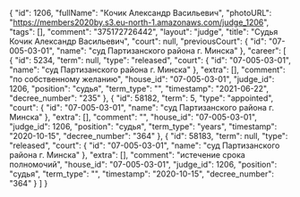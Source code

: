{
    "id": 1206,
    "fullName": "Кочик Александр Васильевич",
    "photoURL": "https://members2020by.s3.eu-north-1.amazonaws.com/judge_1206",
    "tags": [],
    "comment": "375172726442",
    "layout": "judge",
    "title": "Судья Кочик Александр Васильевич",
    "court": null,
    "previousCourt": {
        "id": "07-005-03-01",
        "name": "суд Партизанского района г. Минска"
    },
    "career": [
        {
            "id": 5234,
            "term": null,
            "type": "released",
            "court": {
                "id": "07-005-03-01",
                "name": "суд Партизанского района г. Минска"
            },
            "extra": [],
            "comment": "по собственному желанию",
            "house_id": "07-005-03-01",
            "judge_id": 1206,
            "position": "судья",
            "term_type": "",
            "timestamp": "2021-06-22",
            "decree_number": "235"
        },
        {
            "id": 58182,
            "term": 5,
            "type": "appointed",
            "court": {
                "id": "07-005-03-01",
                "name": "суд Партизанского района г. Минска"
            },
            "extra": [],
            "comment": "",
            "house_id": "07-005-03-01",
            "judge_id": 1206,
            "position": "судья",
            "term_type": "years",
            "timestamp": "2020-10-15",
            "decree_number": "364"
        },
        {
            "id": 58183,
            "term": null,
            "type": "released",
            "court": {
                "id": "07-005-03-01",
                "name": "суд Партизанского района г. Минска"
            },
            "extra": [],
            "comment": "истечение срока полномочий",
            "house_id": "07-005-03-01",
            "judge_id": 1206,
            "position": "судья",
            "term_type": "",
            "timestamp": "2020-10-15",
            "decree_number": "364"
        }
    ]
}